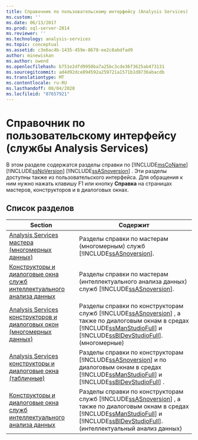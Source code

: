 ```yaml
---
title: Справочник по пользовательскому интерфейсу (Analysis Services) | Документация Майкрософт
ms.custom: ''
ms.date: 06/13/2017
ms.prod: sql-server-2014
ms.reviewer: ''
ms.technology: analysis-services
ms.topic: conceptual
ms.assetid: c3e6ac4b-1435-459e-8678-ee2c8abdfad9
author: minewiskan
ms.author: owend
ms.openlocfilehash: b751e2dfd9950ba7a25bc3cde36f3625ab473131
ms.sourcegitcommit: ad4d92dce894592a259721a1571b1d8736abacdb
ms.translationtype: MT
ms.contentlocale: ru-RU
ms.lasthandoff: 08/04/2020
ms.locfileid: "87657921"
---
```

# <a name="user-interface-reference-analysis-services"></a>Справочник по пользовательскому интерфейсу (службы Analysis Services)
  В этом разделе содержатся разделы справки по [!INCLUDE[msCoName](../includes/msconame-md.md)] [!INCLUDE[ssNoVersion](../includes/ssnoversion-md.md)] [!INCLUDE[ssASnoversion](../includes/ssasnoversion-md.md)] . Эти разделы доступны также из пользовательского интерфейса. Для обращения к ним нужно нажать клавишу F1 или кнопку **Справка** на страницах мастеров, конструкторов и в диалоговых окнах.  
  
## <a name="topic-list"></a>Список разделов  
  
|Section|Содержит|  
|-------------|--------------|  
|[Analysis Services мастера &#40;многомерных данных&#41;](analysis-services-wizards-multidimensional-data.md)|Разделы справки по мастерам (многомерным) служб [!INCLUDE[ssASnoversion](../includes/ssasnoversion-md.md)].|  
|[Конструкторы и диалоговые окна служб интеллектуального анализа данных](data-mining-designers-and-dialog-boxes.md)|Разделы справки по мастерам (интеллектуального анализа данных) служб [!INCLUDE[ssASnoversion](../includes/ssasnoversion-md.md)].|  
|[Analysis Services конструкторов и диалоговых окон &#40;многомерных данных&#41;](analysis-services-designers-and-dialog-boxes-multidimensional-data.md)|Разделы справки по конструкторам служб [!INCLUDE[ssASnoversion](../includes/ssasnoversion-md.md)] , а также по диалоговым окнам в средах [!INCLUDE[ssManStudioFull](../includes/ssmanstudiofull-md.md)] и [!INCLUDE[ssBIDevStudioFull](../includes/ssbidevstudiofull-md.md)]. (многомерные)|  
|[Analysis Services конструкторы и диалоговые окна &#40;табличные&#41;](analysis-services-designers-and-dialog-boxes-tabular.md)|Разделы справки по конструкторам [!INCLUDE[ssASnoversion](../includes/ssasnoversion-md.md)] и по диалоговым окнам в средах [!INCLUDE[ssManStudioFull](../includes/ssmanstudiofull-md.md)] и [!INCLUDE[ssBIDevStudioFull](../includes/ssbidevstudiofull-md.md)] .|  
|[Конструкторы и диалоговые окна служб интеллектуального анализа данных](data-mining-designers-and-dialog-boxes.md)|Разделы справки по конструкторам служб [!INCLUDE[ssASnoversion](../includes/ssasnoversion-md.md)] , а также по диалоговым окнам в средах [!INCLUDE[ssManStudioFull](../includes/ssmanstudiofull-md.md)] и [!INCLUDE[ssBIDevStudioFull](../includes/ssbidevstudiofull-md.md)]. (интеллектуальный анализ данных)|  
  
  
